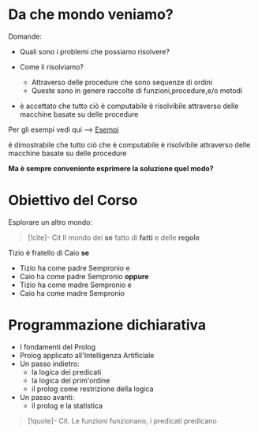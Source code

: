 
# Da che mondo veniamo?

Domande:
- Quali sono i problemi che possiamo risolvere?
- Come li risolviamo?
	- Attraverso delle procedure che sono sequenze di ordini
	- Queste sono in genere raccolte di funzioni,procedure,e/o metodi

- è accettato che tutto ciò è computabile è risolvibile attraverso delle macchine basate su delle procedure

Per gli esempi vedi qui --> [Esempi](http://art.uniroma2.it/teaching/lmp/part_II/ppt/00_Lezione_Introduzione_ZNZ.pptx)

é dimostrabile che tutto ciò che è computabile è risolvibile attraverso delle macchine basate su delle procedure

**Ma è sempre conveniente esprimere la soluzione quel modo?**

# Obiettivo del Corso

Esplorare un altro mondo:

>[!cite]- Cit
>Il mondo dei **se** fatto di **fatti** e delle **regole**

Tizio è fratello di Caio **se**
- Tizio ha come padre Sempronio e
- Caio ha come padre Sempronio
	**oppure**
- Tizio ha come madre Sempronio e
- Caio ha come madre Sempronio

# Programmazione dichiarativa

- I fondamenti del Prolog
- Prolog applicato all'Intelligenza Artificiale
- Un passo indietro:
	- la logica dei predicati
	- la logica del prim'ordine
	- il prolog come restrizione della logica
- Un passo avanti:
	- il prolog e la statistica


>[!quote]- Cit.
>Le funzioni funzionano, i predicati predicano

